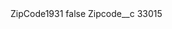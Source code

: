 <?xml version="1.0" encoding="UTF-8"?>
<CustomMetadata xmlns="http://soap.sforce.com/2006/04/metadata" xmlns:xsi="http://www.w3.org/2001/XMLSchema-instance" xmlns:xsd="http://www.w3.org/2001/XMLSchema">
    <label>ZipCode1931</label>
    <protected>false</protected>
    <values>
        <field>Zipcode__c</field>
        <value xsi:type="xsd:string">33015</value>
    </values>
</CustomMetadata>
